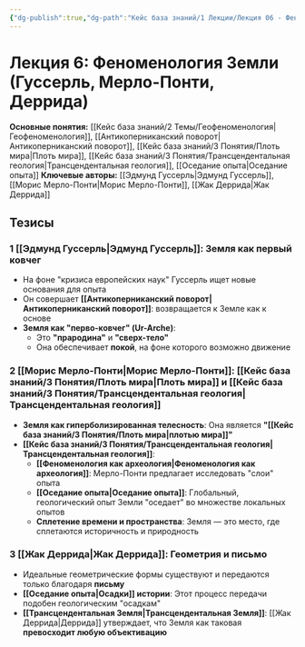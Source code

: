 ```yaml
---
{"dg-publish":true,"dg-path":"Кейс база знаний/1 Лекции/Лекция 06 - Феноменология Земли (Гуссерль, Мерло-Понти, Деррида)md","permalink":"/kejs-baza-znanij/1-lekczii/lekcziya-06-fenomenologiya-zemli-gusserl-merlo-ponti-derrida-md/"}
---
```


# Лекция 6: Феноменология Земли (Гуссерль, Мерло-Понти, Деррида)

**Основные понятия:** [[Кейс база знаний/2 Темы/Геофеноменология\|Геофеноменология]], [[Антикоперниканский поворот\|Антикоперниканский поворот]], [[Кейс база знаний/3 Понятия/Плоть мира\|Плоть мира]], [[Кейс база знаний/3 Понятия/Трансцендентальная геология\|Трансцендентальная геология]], [[Оседание опыта\|Оседание опыта]]
**Ключевые авторы:** [[Эдмунд Гуссерль\|Эдмунд Гуссерль]], [[Морис Мерло-Понти\|Морис Мерло-Понти]], [[Жак Деррида\|Жак Деррида]]

## Тезисы

### 1 [[Эдмунд Гуссерль\|Эдмунд Гуссерль]]: Земля как первый ковчег
- На фоне "кризиса европейских наук" Гуссерль ищет новые основания для опыта
- Он совершает **[[Антикоперниканский поворот\|Антикоперниканский поворот]]**: возвращается к Земле как к основе
- **Земля как "перво-ковчег" (Ur-Arche)**:
    - Это **"прародина"** и **"сверх-тело"**
    - Она обеспечивает **покой**, на фоне которого возможно движение

### 2 [[Морис Мерло-Понти\|Морис Мерло-Понти]]: [[Кейс база знаний/3 Понятия/Плоть мира\|Плоть мира]] и [[Кейс база знаний/3 Понятия/Трансцендентальная геология\|Трансцендентальная геология]]
- **Земля как гиперболизированная телесность**: Она является **"[[Кейс база знаний/3 Понятия/Плоть мира\|плотью мира]]"**
- **[[Кейс база знаний/3 Понятия/Трансцендентальная геология\|Трансцендентальная геология]]**:
    - **[[Феноменология как археология\|Феноменология как археология]]**: Мерло-Понти предлагает исследовать "слои" опыта
    - **[[Оседание опыта\|Оседание опыта]]**: Глобальный, геологический опыт Земли "оседает" во множестве локальных опытов
    - **Сплетение времени и пространства**: Земля — это место, где сплетаются историчность и природность

### 3 [[Жак Деррида\|Жак Деррида]]: Геометрия и письмо
- Идеальные геометрические формы существуют и передаются только благодаря **письму**
- **[[Оседание опыта\|Осадки]] истории**: Этот процесс передачи подобен геологическим "осадкам"
- **[[Трансцендентальная Земля\|Трансцендентальная Земля]]**: [[Жак Деррида\|Деррида]] утверждает, что Земля как таковая **превосходит любую объективацию**
